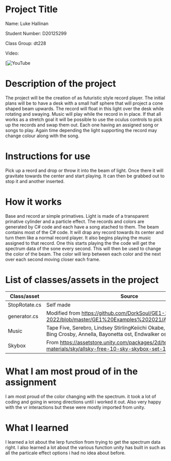 # Project Title

Name: Luke Hallinan

Student Number: D20125299

Class Group: dt228

Video: 

[![YouTube](https://youtu.be/gigTBqkqTlE)

# Description of the project
The project will be the creation of as futuristic style record player. 
The initial plans will be to have a desk with a small half sphere that will project a cone shaped beam upwards.
The record will float in this light over the desk while rotating and swaying.
Music will play while the record in in place.
If that all works as a stretch goal it will be possible to use the oculus controls to pick up the records and swap them out.
Each one having an assigned song or songs to play.
Again time depending the light supporting the record may change colour along with the song.

# Instructions for use
Pick up a reord and drop or throw it into the beam of light.
Once there it will gravitate towards the center and start playing.
It can then be grabbed out to stop it and another inserted.

# How it works
Base and record ar simple primatives.
Light is made of a transparent prinative cylinder and a particle effect.
The records and colors are generated by C# code and each have a song atached to them.
The beam contains most of the C# code. 
It will drap any record towards its center and turn them like a normal record player.
It also begins playing the music assigned to that record.
One this starts playing the the code will get the spectrum data of the sone every second.
This will then be used to change the color of the beam.
The color will lerp between each color and the next over each second moving closer each frame.

# List of classes/assets in the project

| Class/asset | Source |
|-----------|-----------|
| StopRotate.cs | Self made |
| generator.cs | Modified from https://github.com/DorkSoul/GE1-2021-2022/blob/master/GE1%20Examples%202021/Assets/Generator.cs |
| Music | Tape Five, Serebro, Lindsey StirlingKeiichi Okabe, Caravan Palace, Bing Crosby, Annella, Bayonetta ost, Endwalker ost|
| Skybox | From https://assetstore.unity.com/packages/2d/textures-materials/sky/allsky-free-10-sky-skybox-set-146014 |


# What I am most proud of in the assignment
I am most proud of the color changing with the spectrum. it took a lot of coding and going in wrong directions until i worked it out.
Also very happy with the vr interactions but these were mostly imported from unity.

# What I learned
I learned a lot about the lerp function from trying to get the spectrum data right.
I also learned a lot about the various function unity has built in such as all the particale effect options i had no idea about before.
